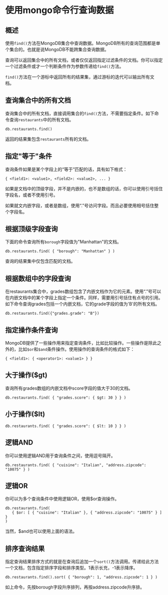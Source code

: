 <!--
author: yu.tian-tianpl
date: 2017-04-08
title: 使用mongo命令行查询数据
tags: 技术,语言,mongo
category: mongo
status: publish
summary: 来自网络的mongo教程

-->
# 使用mongo命令行查询数据 #

## 概述 ##
使用`find()`方法在MongoDB集合中查询数据。MongoDB所有的查询范围都是单个集合的。也就是说MongoDB不能跨集合查询数据。

查询可以返回集合中的所有文档，或者仅仅返回指定过滤条件的文档。你可以指定一个过滤条件或才一个判断条件作为参数传递给`find()`方法。

`find()`方法在一个游标中返回所有的结果集，通过游标的迭代可以输出所有文档。

## 查询集合中的所有文档 ##

 查询集合中的所有文档，直接调用集合的`find()`方法，不需要指定条件。如下命令查询`restaurants`中的所有文档。

```
db.restaurants.find()
```

返回的结果集包含`restaurants`所有的文档。

## 指定"等于"条件 ##

查询条件如果是某个字段上的“等于”匹配的话，具有如下格式：

```
{ <field1>: <value1>, <field2>: <value2>, ... }
```

如果<field>是文档中的顶级字段，并不是内嵌的，也不是数组的话，你可以使用引号括住字段名，或者不使用引号。

如果<field>就文内嵌字段，或者是数组，使用“.”号访问字段。而且必要使用相号括住整个字段名。

## 根据顶级字段查询 ##

下面的命令查询所有`borough`字段值为"Manhattan"的文档。

```
db.restaurants.find( { "borough": "Manhattan" } )
```
查询的结果集中仅包含匹配的文档。


## 根据数组中的字段查询 ##

在restaurants集合中，grades数组包含了内嵌文档作为它的元素。使用“.”号可以在内嵌文档中的某个字段上指定一个条件。同样，需要用引号括住有点号的引用。如下命令查询grades包括一个内嵌文档，它的grade字段的值为'B'的所有文档。

```
db.restaurants.find({"grades.grade": "B"})
```

## 指定操作条件查询 ##

MongoDB提供了一些操作用来指定查询条件，比如比较操作。一些操作是除此之外的，比如`$or`和`$and`条件操作。使用操作的查询条件的格式如下：

```
{ <field1>: { <operator1>: <value1> } }
```

## 大于操作($gt) ##

查询所有grades数组的内嵌文档中score字段的值大于30的文档。

```
db.restaurants.find( { "grades.score": { $gt: 30 } } )
```

## 小于操作($lt) ##

```
db.restaurants.find( { "grades.score": { $lt: 10 } } )

```

## 逻辑AND ##

你可以使用逻辑AND用于查询条件之间，使用逗号隔开。

```
db.restaurants.find( { "cuisine": "Italian", "address.zipcode": "10075" } )
```

## 逻辑OR ##
你可以为多个查询条件中使用逻辑OR，使用$or查询操作。
```
db.restaurants.find(
   { $or: [ { "cuisine": "Italian" }, { "address.zipcode": "10075" } ] }
)
```

当然，$and也可以使用上面的语法。

## 排序查询结果 ##

指定查询结果排序方式的就是在查询后追加一个`sort()`方法调用。传递给此方法一个文档，包含指定排序字段和排序类型。1表示长充，-1表示降序。

```
db.restaurants.find().sort( { "borough": 1, "address.zipcode": 1 } )
```
如上命令，先按borough字段升序排列，再按address.zipcode升序排。